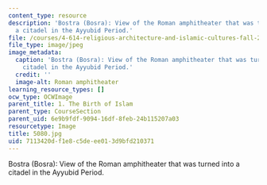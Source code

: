 ```yaml
---
content_type: resource
description: 'Bostra (Bosra): View of the Roman amphitheater that was turned into
  a citadel in the Ayyubid Period.'
file: /courses/4-614-religious-architecture-and-islamic-cultures-fall-2002/7113420df1e8c5deee013d9bfd210371_5080.jpg
file_type: image/jpeg
image_metadata:
  caption: 'Bostra (Bosra): View of the Roman amphitheater that was turned into a
    citadel in the Ayyubid Period.'
  credit: ''
  image-alt: Roman amphitheater
learning_resource_types: []
ocw_type: OCWImage
parent_title: 1. The Birth of Islam
parent_type: CourseSection
parent_uid: 6e9b9fdf-9094-16df-8feb-24b115207a03
resourcetype: Image
title: 5080.jpg
uid: 7113420d-f1e8-c5de-ee01-3d9bfd210371
---
```

Bostra (Bosra): View of the Roman amphitheater that was turned into a citadel in the Ayyubid Period.

